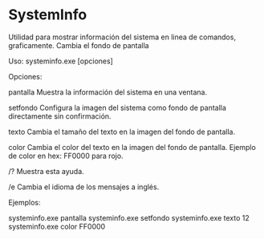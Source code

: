 # SystemInfo
Utilidad para mostrar información del sistema en linea de comandos, graficamente. Cambia el fondo de pantalla

Uso: systeminfo.exe [opciones]

Opciones:

  pantalla      Muestra la información del sistema en una ventana.
  
  setfondo      Configura la imagen del sistema como fondo de pantalla directamente sin confirmación.
  
  texto <size>  Cambia el tamaño del texto en la imagen del fondo de pantalla.
  
  color <hex>   Cambia el color del texto en la imagen del fondo de pantalla. Ejemplo de color en hex: FF0000 para rojo.

  /?            Muestra esta ayuda.
  
  /e            Cambia el idioma de los mensajes a inglés.

Ejemplos:

  systeminfo.exe pantalla
  systeminfo.exe setfondo
  systeminfo.exe texto 12
  systeminfo.exe color FF0000
